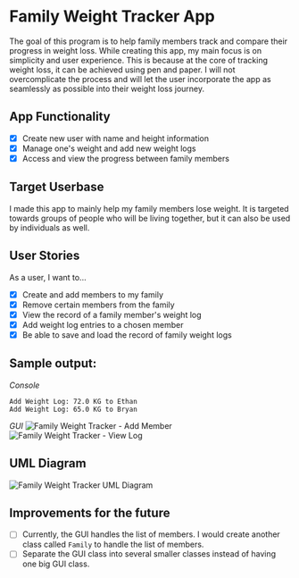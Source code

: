 
# Family Weight Tracker App

The goal of this program is to help family members track and compare their progress in weight loss. While creating this app, my main focus is on simplicity and user experience. This is because at the core of tracking weight loss, it can be achieved using pen and paper. I will not overcomplicate the process and will let the user incorporate the app as seamlessly as possible into their weight loss journey.

## App Functionality
- [X] Create new user with name and height information
- [X] Manage one's weight and add new weight logs
- [X] Access and view the progress between family members

## Target Userbase
I made this app to mainly help my family members lose weight. It is targeted towards groups of people who will be living together, but it can also be used by individuals as well.

## User Stories
As a user, I want to...
- [X] Create and add members to my family
- [X] Remove certain members from the family
- [X] View the record of a family member's weight log
- [X] Add weight log entries to a chosen member
- [X] Be able to save and load the record of family weight logs

## Sample output:
*Console*
```
Add Weight Log: 72.0 KG to Ethan
Add Weight Log: 65.0 KG to Bryan
```

*GUI*
![Family Weight Tracker - Add Member](./data/addmember.png)
![Family Weight Tracker - View Log](./data/viewlog.png)

## UML Diagram
![Family Weight Tracker UML Diagram](./data/uml.png)

## Improvements for the future
- [ ] Currently, the GUI handles the list of members. I would create another class called `Family` to handle the list of members.
- [ ] Separate the GUI class into several smaller classes instead of having one big GUI class.
